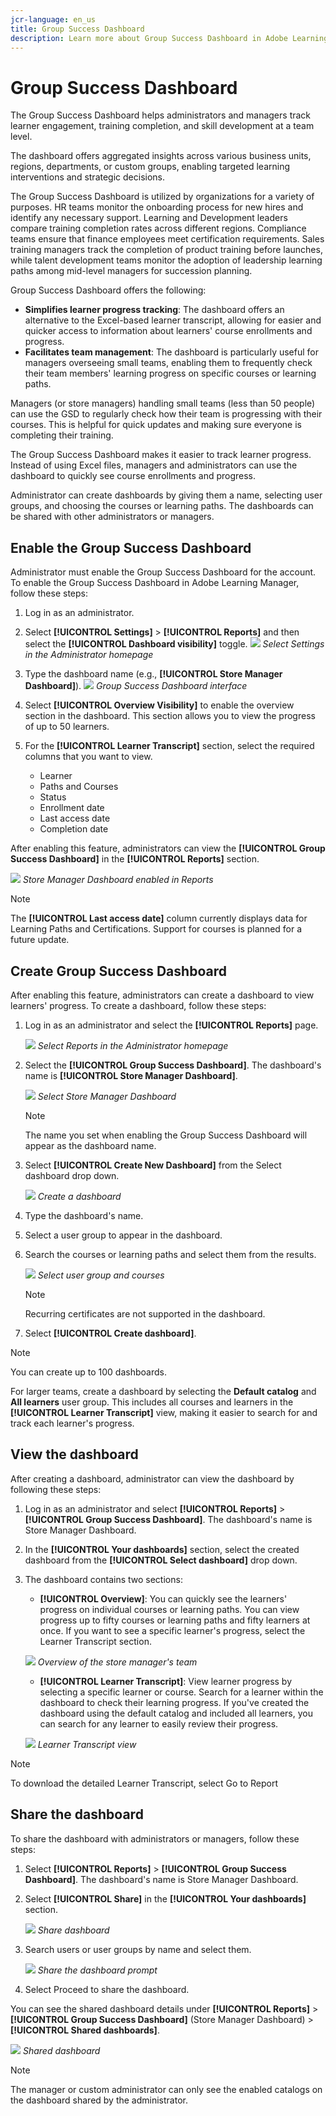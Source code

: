 ```yaml
---
jcr-language: en_us
title: Group Success Dashboard
description: Learn more about Group Success Dashboard in Adobe Learning Manager
---
```

# Group Success Dashboard

The Group Success Dashboard helps administrators and managers track learner engagement, training completion, and skill development at a team level. 

The dashboard offers aggregated insights across various business units, regions, departments, or custom groups, enabling targeted learning interventions and strategic decisions. 

The Group Success Dashboard is utilized by organizations for a variety of purposes. HR teams monitor the onboarding process for new hires and identify any necessary support. Learning and Development leaders compare training completion rates across different regions. Compliance teams ensure that finance employees meet certification requirements. Sales training managers track the completion of product training before launches, while talent development teams monitor the adoption of leadership learning paths among mid-level managers for succession planning.

Group Success Dashboard offers the following:

* **Simplifies learner progress tracking**: The dashboard offers an alternative to the Excel-based learner transcript, allowing for easier and quicker access to information about learners' course enrollments and progress. 
* **Facilitates team management**: The dashboard is particularly useful for managers overseeing small teams, enabling them to frequently check their team members' learning progress on specific courses or learning paths.

Managers (or store managers) handling small teams (less than 50 people) can use the GSD to regularly check how their team is progressing with their courses. This is helpful for quick updates and making sure everyone is completing their training.

The Group Success Dashboard makes it easier to track learner progress. Instead of using Excel files, managers and administrators can use the dashboard to quickly see course enrollments and progress.

Administrator can create dashboards by giving them a name, selecting user groups, and choosing the courses or learning paths. The dashboards can be shared with other administrators or managers.

## Enable the Group Success Dashboard

Administrator must enable the Group Success Dashboard for the account. To enable the Group Success Dashboard in Adobe Learning Manager, follow these steps:

1. Log in as an administrator.
2. Select **[!UICONTROL Settings]** > **[!UICONTROL Reports]** and then select the **[!UICONTROL Dashboard visibility]** toggle.
   ![](assets/go-to-settings.png)
   _Select Settings in the Administrator homepage_
3. Type the dashboard name (e.g., **[!UICONTROL Store Manager Dashboard]**).
   ![](assets/enable-gsd.png)
   _Group Success Dashboard interface_
4. Select **[!UICONTROL Overview Visibility]** to enable the overview section in the dashboard. This section allows you to view the progress of up to 50 learners. 
5. For the **[!UICONTROL Learner Transcript]** section, select the required columns that you want to view.

   * Learner
   * Paths and Courses
   * Status
   * Enrollment date
   * Last access date
   * Completion date

After enabling this feature, administrators can view the **[!UICONTROL Group Success Dashboard]** in the **[!UICONTROL Reports]** section.

![](assets/team-gsd-dashboard.png)
_Store Manager Dashboard enabled in Reports_

>[!NOTE]
>
>The **[!UICONTROL Last access date]** column currently displays data for Learning Paths and Certifications. Support for courses is planned for a future update.

## Create Group Success Dashboard

After enabling this feature, administrators can create a dashboard to view learners' progress. To create a dashboard, follow these steps:

1. Log in as an administrator and select the **[!UICONTROL Reports]** page.
 
   ![](assets/go-to-reports.png)
   _Select Reports in the Administrator homepage_

2. Select the **[!UICONTROL Group Success Dashboard]**. The dashboard's name is **[!UICONTROL Store Manager Dashboard]**. 
 
   ![](assets/team-gsd-dashboard.png)
   _Select Store Manager Dashboard_

   >[!NOTE]
   >
   >The name you set when enabling the Group Success Dashboard will appear as the dashboard name.

3. Select **[!UICONTROL Create New Dashboard]** from the Select dashboard drop down.
 
   ![](assets/create-gsd-1.png)
   _Create a dashboard_

4. Type the dashboard's name.
5. Select a user group to appear in the dashboard.
6. Search the courses or learning paths and select them from the results.
 
   ![](assets/create-gsd.png)
   _Select user group and courses_

   >[!NOTE]
   >
   >Recurring certificates are not supported in the dashboard.

7. Select **[!UICONTROL Create dashboard]**. 

>[!NOTE]
>
>You can create up to 100 dashboards. 

For larger teams, create a dashboard by selecting the **Default catalog** and **All learners** user group. This includes all courses and learners in the **[!UICONTROL Learner Transcript]** view, making it easier to search for and track each learner's progress.

## View the dashboard

After creating a dashboard, administrator can view the dashboard by following these steps:

1. Log in as an administrator and select **[!UICONTROL Reports]** > **[!UICONTROL Group Success Dashboard]**. The dashboard's name is Store Manager Dashboard. 
2. In the **[!UICONTROL Your dashboards]** section, select the created dashboard from the **[!UICONTROL Select dashboard]** drop down. 
3. The dashboard contains two sections:
   * **[!UICONTROL Overview]**: You can quickly see the learners' progress on individual courses or learning paths. You can view progress up to fifty courses or learning paths and fifty learners at once. If you want to see a specific learner's progress, select the Learner Transcript section.
 
   ![](assets/overview.png)
   _Overview of the store manager's team_
  
   * **[!UICONTROL Learner Transcript]**: View learner progress by selecting a specific learner or course. Search for a learner within the dashboard to check their learning progress. If you've created the dashboard using the default catalog and included all learners, you can search for any learner to easily review their progress.

   ![](assets/learner-transcript.png)
    _Learner Transcript view_

>[!NOTE]
>
>To download the detailed Learner Transcript, select Go to Report

## Share the dashboard

To share the dashboard with administrators or managers, follow these steps:

1. Select **[!UICONTROL Reports]** > **[!UICONTROL Group Success Dashboard]**. The dashboard's name is Store Manager Dashboard. 
2. Select **[!UICONTROL Share]** in the **[!UICONTROL Your dashboards]** section. 
 
   ![](assets/share-dashboard.png)
   _Share dashboard_

3. Search users or user groups by name and select them.

   ![](assets/share-gsd.png) 
   _Share the dashboard prompt_

4. Select Proceed to share the dashboard.

You can see the shared dashboard details under **[!UICONTROL Reports]** > **[!UICONTROL Group Success Dashboard]** (Store Manager Dashboard) > **[!UICONTROL Shared dashboards]**.
 
![](assets/shared-dashboard.png) 
_Shared dashboard_

>[!NOTE]
>
>The manager or custom administrator can only see the enabled catalogs on the dashboard shared by the administrator.
